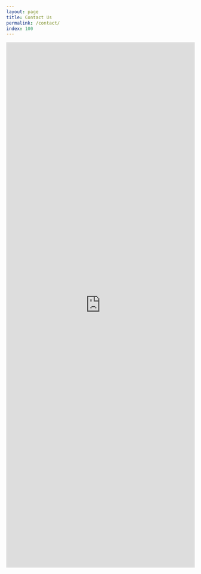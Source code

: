 ```yaml
---
layout: page
title: Contact Us
permalink: /contact/
index: 100
---
```


<iframe src="https://docs.google.com/forms/d/e/1FAIpQLScfTF-2xey5d4bZM7seq2HVOHfSk2PIz-Z_hxKGaXmOv0i-2Q/viewform?embedded=true" width="100%" height="1400" frameborder="0" marginheight="0" marginwidth="0">Loading…</iframe>